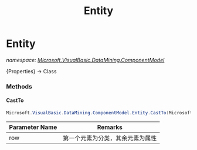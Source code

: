 ﻿---
title: Entity
---

# Entity
_namespace: [Microsoft.VisualBasic.DataMining.ComponentModel](N-Microsoft.VisualBasic.DataMining.ComponentModel.html)_

{Properties} -> Class



### Methods

#### CastTo
```csharp
Microsoft.VisualBasic.DataMining.ComponentModel.Entity.CastTo(Microsoft.VisualBasic.DocumentFormat.Csv.DocumentStream.RowObject)
```


|Parameter Name|Remarks|
|--------------|-------|
|row|第一个元素为分类，其余元素为属性|



